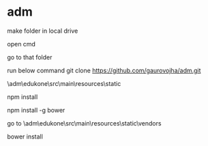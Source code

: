 # adm


make folder in local drive

open cmd 

go to that folder

run below command
git clone https://github.com/gaurovojha/adm.git

<project folder>\adm\edukone\src\main\resources\static

npm install

npm install -g bower

go to  <project folder>\adm\edukone\src\main\resources\static\vendors

bower install 